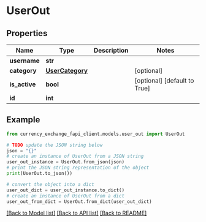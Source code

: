 # UserOut


## Properties

Name | Type | Description | Notes
------------ | ------------- | ------------- | -------------
**username** | **str** |  | 
**category** | [**UserCategory**](UserCategory.md) |  | [optional] 
**is_active** | **bool** |  | [optional] [default to True]
**id** | **int** |  | 

## Example

```python
from currency_exchange_fapi_client.models.user_out import UserOut

# TODO update the JSON string below
json = "{}"
# create an instance of UserOut from a JSON string
user_out_instance = UserOut.from_json(json)
# print the JSON string representation of the object
print(UserOut.to_json())

# convert the object into a dict
user_out_dict = user_out_instance.to_dict()
# create an instance of UserOut from a dict
user_out_from_dict = UserOut.from_dict(user_out_dict)
```
[[Back to Model list]](../README.md#documentation-for-models) [[Back to API list]](../README.md#documentation-for-api-endpoints) [[Back to README]](../README.md)


